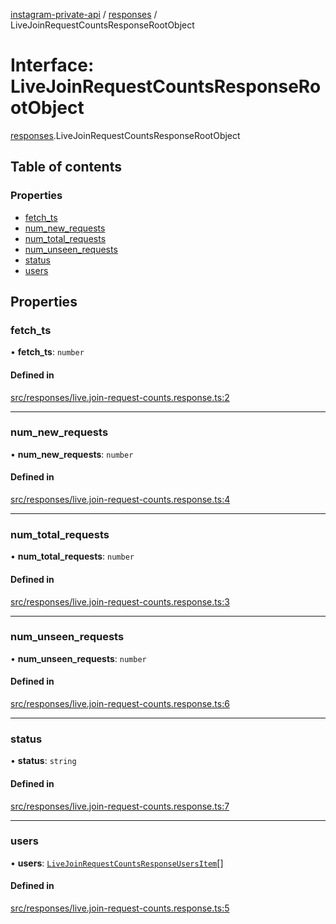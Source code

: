 [instagram-private-api](../../README.md) / [responses](../../modules/responses.md) / LiveJoinRequestCountsResponseRootObject

# Interface: LiveJoinRequestCountsResponseRootObject

[responses](../../modules/responses.md).LiveJoinRequestCountsResponseRootObject

## Table of contents

### Properties

- [fetch\_ts](LiveJoinRequestCountsResponseRootObject.md#fetch_ts)
- [num\_new\_requests](LiveJoinRequestCountsResponseRootObject.md#num_new_requests)
- [num\_total\_requests](LiveJoinRequestCountsResponseRootObject.md#num_total_requests)
- [num\_unseen\_requests](LiveJoinRequestCountsResponseRootObject.md#num_unseen_requests)
- [status](LiveJoinRequestCountsResponseRootObject.md#status)
- [users](LiveJoinRequestCountsResponseRootObject.md#users)

## Properties

### fetch\_ts

• **fetch\_ts**: `number`

#### Defined in

[src/responses/live.join-request-counts.response.ts:2](https://github.com/Nerixyz/instagram-private-api/blob/b3351b9/src/responses/live.join-request-counts.response.ts#L2)

___

### num\_new\_requests

• **num\_new\_requests**: `number`

#### Defined in

[src/responses/live.join-request-counts.response.ts:4](https://github.com/Nerixyz/instagram-private-api/blob/b3351b9/src/responses/live.join-request-counts.response.ts#L4)

___

### num\_total\_requests

• **num\_total\_requests**: `number`

#### Defined in

[src/responses/live.join-request-counts.response.ts:3](https://github.com/Nerixyz/instagram-private-api/blob/b3351b9/src/responses/live.join-request-counts.response.ts#L3)

___

### num\_unseen\_requests

• **num\_unseen\_requests**: `number`

#### Defined in

[src/responses/live.join-request-counts.response.ts:6](https://github.com/Nerixyz/instagram-private-api/blob/b3351b9/src/responses/live.join-request-counts.response.ts#L6)

___

### status

• **status**: `string`

#### Defined in

[src/responses/live.join-request-counts.response.ts:7](https://github.com/Nerixyz/instagram-private-api/blob/b3351b9/src/responses/live.join-request-counts.response.ts#L7)

___

### users

• **users**: [`LiveJoinRequestCountsResponseUsersItem`](LiveJoinRequestCountsResponseUsersItem.md)[]

#### Defined in

[src/responses/live.join-request-counts.response.ts:5](https://github.com/Nerixyz/instagram-private-api/blob/b3351b9/src/responses/live.join-request-counts.response.ts#L5)
